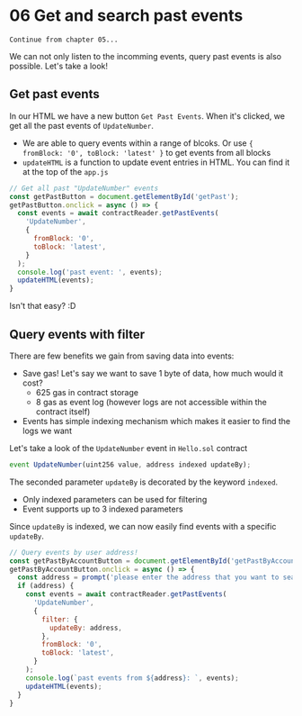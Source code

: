 # 06 Get and search past events

```
Continue from chapter 05...
```

We can not only listen to the incomming events, query past events is also possible. Let's take a look!

## Get past events

In our HTML we have a new button `Get Past Events`. When it's clicked, we get all the past events of `UpdateNumber`. 
- We are able to query events within a range of blcoks. Or use `{ fromBlock: '0', toBlock: 'latest' }` to get events from all blocks
- `updateHTML` is a function to update event entries in HTML. You can find it at the top of the `app.js`

```js
// Get all past "UpdateNumber" events
const getPastButton = document.getElementById('getPast');
getPastButton.onclick = async () => {
  const events = await contractReader.getPastEvents(
    'UpdateNumber', 
    {
      fromBlock: '0',
      toBlock: 'latest',
    }
  );
  console.log('past event: ', events);
  updateHTML(events);
}
```

Isn't that easy? :D

## Query events with filter

There are few benefits we gain from saving data into events:
- Save gas! Let's say we want to save 1 byte of data, how much would it cost?
  - 625 gas in contract storage
  - 8 gas as event log (however logs are not accessible within the contract itself)
- Events has simple indexing mechanism which makes it easier to find the logs we want

Let's take a look of the `UpdateNumber` event in `Hello.sol` contract

```js
event UpdateNumber(uint256 value, address indexed updateBy);
```

The seconded parameter `updateBy` is decorated by the keyword `indexed`. 
- Only indexed parameters can be used for filtering
- Event supports up to 3 indexed parameters

Since `updateBy` is indexed, we can now easily find events with a specific `updateBy`.

```js
// Query events by user address!
const getPastByAccountButton = document.getElementById('getPastByAccount');
getPastByAccountButton.onclick = async () => {
  const address = prompt('please enter the address that you want to search');
  if (address) {
    const events = await contractReader.getPastEvents(
      'UpdateNumber', 
      {
        filter: { 
          updateBy: address,
        },
        fromBlock: '0',
        toBlock: 'latest',
      }
    );
    console.log(`past events from ${address}: `, events);
    updateHTML(events);
  }
}
```
